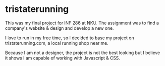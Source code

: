 # tristaterunning
This was my final project for INF 286 at NKU.
The assignment was to find a company's website & design and develop a new one.

I love to run in my free time, so I decided to base my project on tristaterunning.com, a local running shop near me.

Because I am not a designer, the project is not the best looking but I believe it shows I am capable of working with Javascript & CSS.
